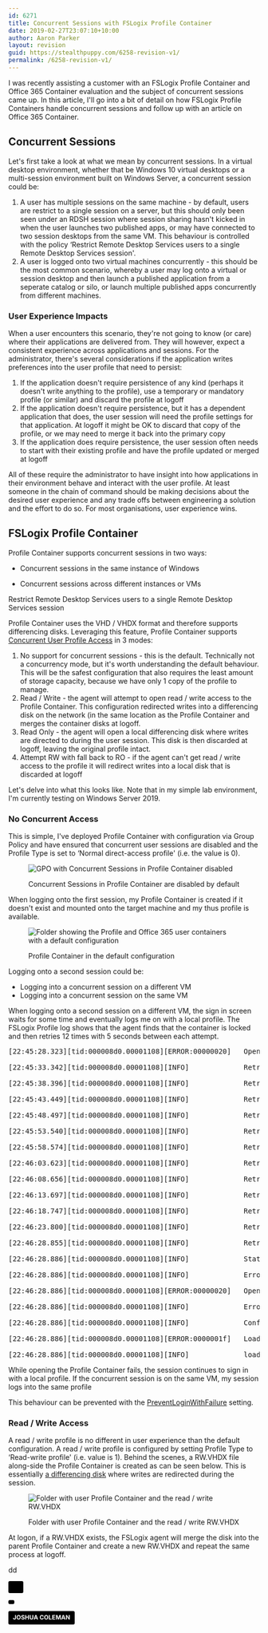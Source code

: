 ```yaml
---
id: 6271
title: Concurrent Sessions with FSLogix Profile Container
date: 2019-02-27T23:07:10+10:00
author: Aaron Parker
layout: revision
guid: https://stealthpuppy.com/6258-revision-v1/
permalink: /6258-revision-v1/
---
```

I was recently assisting a customer with an FSLogix Profile Container and Office 365 Container evaluation and the subject of concurrent sessions came up. In this article, I'll go into a bit of detail on how FSLogix Profile Containers handle concurrent sessions and follow up with an article on Office 365 Container.

## Concurrent Sessions

Let's first take a look at what we mean by concurrent sessions. In a virtual desktop environment, whether that be Windows 10 virtual desktops or a multi-session environment built on Windows Server, a concurrent session could be:

  1. A user has multiple sessions on the same machine - by default, users are restrict to a single session on a server, but this should only been seen under an RDSH session where session sharing hasn't kicked in when the user launches two published apps, or may have connected to two session desktops from the same VM. This behaviour is controlled with the policy &#8216;Restrict Remote Desktop Services users to a single Remote Desktop Services session'.
  2. A user is logged onto two virtual machines concurrently - this should be the most common scenario, whereby a user may log onto a virtual or session desktop and then launch a published application from a seperate catalog or silo, or launch multiple published apps concurrently from different machines.

### User Experience Impacts

When a user encounters this scenario, they're not going to know (or care) where their applications are delivered from. They will however, expect a consistent experience across applications and sessions. For the administrator, there's several considerations if the application writes preferences into the user profile that need to persist:

  1. If the application doesn't require persistence of any kind (perhaps it doesn't write anything to the profile), use a temporary or mandatory profile (or similar) and discard the profile at logoff
  2. If the application doesn't require persistence, but it has a dependent application that does, the user session will need the profile settings for that application. At logoff it might be OK to discard that copy of the profile, or we may need to merge it back into the primary copy
  3. If the application does require persistence, the user session often needs to start with their existing profile and have the profile updated or merged at logoff

All of these require the administrator to have insight into how applications in their environment behave and interact with the user profile. At least someone in the chain of command should be making decisions about the desired user experience and any trade offs between engineering a solution and the effort to do so. For most organisations, user experience wins.

## FSLogix Profile Container

Profile Container supports concurrent sessions in two ways:

  * Concurrent sessions in the same instance of Windows  
    
  * Concurrent sessions across different instances or VMs



Restrict Remote Desktop Services users to a single Remote Desktop Services session

Profile Container uses the VHD / VHDX format and therefore supports differencing disks. Leveraging this feature, Profile Container supports [Concurrent User Profile Access](https://docs.fslogix.com/display/20170529/Concurrent+User+Profile+Access) in 3 modes:

  1. No support for concurrent sessions - this is the default. Technically not a concurrency mode, but it's worth understanding the default behaviour. This will be the safest configuration that also requires the least amount of storage capacity, because we have only 1 copy of the profile to manage.
  2. Read / Write - the agent will attempt to open read / write access to the Profile Container. This configuration redirected writes into a differencing disk on the network (in the same location as the Profile Container and merges the container disks at logoff. 
  3. Read Only - the agent will open a local differencing disk where writes are directed to during the user session. This disk is then discarded at logoff, leaving the original profile intact.
  4. Attempt RW with fall back to RO - if the agent can't get read / write access to the profile it will redirect writes into a local disk that is discarded at logoff

Let's delve into what this looks like. Note that in my simple lab environment, I'm currently testing on Windows Server 2019.

### No Concurrent Access

This is simple, I've deployed Profile Container with configuration via Group Policy and have ensured that concurrent user sessions are disabled and the Profile Type is set to &#8216;Normal direct-access profile' (i.e. the value is 0).<figure class="wp-block-image">

<img src="https://stealthpuppy.com/wp-content/uploads/2019/02/ProfileContainer-ConcurrentAccessDisabled-1024x477.png" alt="GPO with Concurrent Sessions in Profile Container disabled" class="wp-image-6262" srcset="https://stealthpuppy.com/wp-content/uploads/2019/02/ProfileContainer-ConcurrentAccessDisabled-1024x477.png 1024w, https://stealthpuppy.com/wp-content/uploads/2019/02/ProfileContainer-ConcurrentAccessDisabled-150x70.png 150w, https://stealthpuppy.com/wp-content/uploads/2019/02/ProfileContainer-ConcurrentAccessDisabled-300x140.png 300w, https://stealthpuppy.com/wp-content/uploads/2019/02/ProfileContainer-ConcurrentAccessDisabled-768x358.png 768w" sizes="(max-width: 1024px) 100vw, 1024px" /> <figcaption>Concurrent Sessions in Profile Container are disabled by default</figcaption></figure> 

When logging onto the first session, my Profile Container is created if it doesn't exist and mounted onto the target machine and my thus profile is available.<figure class="wp-block-image">

<img src="https://stealthpuppy.com/wp-content/uploads/2019/02/ProfileContainer-NoConcurrent-1.png" alt="Folder showing the Profile and Office 365 user containers with a default configuration" class="wp-image-6264" srcset="https://stealthpuppy.com/wp-content/uploads/2019/02/ProfileContainer-NoConcurrent-1.png 848w, https://stealthpuppy.com/wp-content/uploads/2019/02/ProfileContainer-NoConcurrent-1-150x69.png 150w, https://stealthpuppy.com/wp-content/uploads/2019/02/ProfileContainer-NoConcurrent-1-300x137.png 300w, https://stealthpuppy.com/wp-content/uploads/2019/02/ProfileContainer-NoConcurrent-1-768x351.png 768w" sizes="(max-width: 848px) 100vw, 848px" /> <figcaption>Profile Container in the default configuration</figcaption></figure> 

Logging onto a second session could be:

  * Logging into a concurrent session on a different VM
  * Logging into a concurrent session on the same VM

When logging onto a second session on a different VM, the sign in screen waits for some time and eventually logs me on with a local profile. The FSLogix Profile log shows that the agent finds that the container is locked and then retries 12 times with 5 seconds between each attempt. 

<pre class="wp-block-preformatted">[22:45:28.323][tid:000008d0.00001108][ERROR:00000020]   Open vhd(x) failed, file is locked.  Retrying 12 time(s) at 5 second intervals (The process cannot access the file because it is being used by another process.)<br />
[22:45:33.342][tid:000008d0.00001108][INFO]             Retrying open vhd(x) 1/12<br />
[22:45:38.396][tid:000008d0.00001108][INFO]             Retrying open vhd(x) 2/12<br />
[22:45:43.449][tid:000008d0.00001108][INFO]             Retrying open vhd(x) 3/12<br />
[22:45:48.497][tid:000008d0.00001108][INFO]             Retrying open vhd(x) 4/12<br />
[22:45:53.540][tid:000008d0.00001108][INFO]             Retrying open vhd(x) 5/12<br />
[22:45:58.574][tid:000008d0.00001108][INFO]             Retrying open vhd(x) 6/12<br />
[22:46:03.623][tid:000008d0.00001108][INFO]             Retrying open vhd(x) 7/12<br />
[22:46:08.656][tid:000008d0.00001108][INFO]             Retrying open vhd(x) 8/12<br />
[22:46:13.697][tid:000008d0.00001108][INFO]             Retrying open vhd(x) 9/12<br />
[22:46:18.747][tid:000008d0.00001108][INFO]             Retrying open vhd(x) 10/12<br />
[22:46:23.800][tid:000008d0.00001108][INFO]             Retrying open vhd(x) 11/12<br />
[22:46:28.855][tid:000008d0.00001108][INFO]             Retrying open vhd(x) 12/12<br />
[22:46:28.886][tid:000008d0.00001108][INFO]             Status set to 11: Cannot open virtual disk<br />
[22:46:28.886][tid:000008d0.00001108][INFO]             Error set to 32<br />
[22:46:28.886][tid:000008d0.00001108][ERROR:00000020]   OpenVirtualDisk error (The process cannot access the file because it is being used by another process.)<br />
[22:46:28.886][tid:000008d0.00001108][INFO]             Error. Cleaning up.<br />
[22:46:28.886][tid:000008d0.00001108][INFO]             Configuration setting not found: SOFTWARE\FSLogix\Profiles\PreventLoginWithFailure.  Using default: 0<br />
[22:46:28.886][tid:000008d0.00001108][ERROR:0000001f]   LoadProfile failed.  User: aaron. SID: S-1-5-21-2625184940-1311984064-3469394446-1110. (A device attached to the system is not functioning.)<br />
[22:46:28.886][tid:000008d0.00001108][INFO]             loadProfile time: 60687 milliseconds</pre>

While opening the Profile Container fails, the session continues to sign in with a local profile. If the concurrent session is on the same VM, my session logs into the same profile 

This behaviour can be prevented with the [PreventLoginWithFailure](https://docs.fslogix.com/display/20170529/FSLogix+Profiles+Configuration+Settings) setting.

### Read / Write Access

A read / write profile is no different in user experience than the default configuration. A read / write profile is configured by setting Profile Type to &#8216;Read-write profile' (i.e. value is 1). Behind the scenes, a RW.VHDX file along-side the Profile Container is created as can be seen below. This is essentially [a differencing disk](https://www.altaro.com/hyper-v/hyper-v-differencing-disks-explained/) where writes are redirected during the session.<figure class="wp-block-image">

<img src="https://stealthpuppy.com/wp-content/uploads/2019/02/ProfileContainer-ConcurrentRW.png" alt="Folder with user Profile Container and the read / write RW.VHDX" class="wp-image-6270" srcset="https://stealthpuppy.com/wp-content/uploads/2019/02/ProfileContainer-ConcurrentRW.png 848w, https://stealthpuppy.com/wp-content/uploads/2019/02/ProfileContainer-ConcurrentRW-150x69.png 150w, https://stealthpuppy.com/wp-content/uploads/2019/02/ProfileContainer-ConcurrentRW-300x137.png 300w, https://stealthpuppy.com/wp-content/uploads/2019/02/ProfileContainer-ConcurrentRW-768x351.png 768w" sizes="(max-width: 848px) 100vw, 848px" /> <figcaption>Folder with user Profile Container and the read / write RW.VHDX</figcaption></figure> 

At logon, if a RW.VHDX exists, the FSLogix agent will merge the disk into the parent Profile Container and create a new RW.VHDX and repeat the same process at logoff.

dd

<a style="background-color:black;color:white;text-decoration:none;padding:4px 6px;font-family:-apple-system, BlinkMacSystemFont, &quot;San Francisco&quot;, &quot;Helvetica Neue&quot;, Helvetica, Ubuntu, Roboto, Noto, &quot;Segoe UI&quot;, Arial, sans-serif;font-size:12px;font-weight:bold;line-height:1.2;display:inline-block;border-radius:3px" href="https://unsplash.com/@joshstyle?utm_medium=referral&utm_campaign=photographer-credit&utm_content=creditBadge" target="_blank" rel="noopener noreferrer" title="Download free do whatever you want high-resolution photos from JOSHUA COLEMAN"><span style="display:inline-block;padding:2px 3px"><svg xmlns="http://www.w3.org/2000/svg" style="height:12px;width:auto;position:relative;vertical-align:middle;top:-2px;fill:white" viewBox="0 0 32 32">

<title>
  unsplash-logo
</title><path d="M10 9V0h12v9H10zm12 5h10v18H0V14h10v9h12v-9z"></path></svg></span>

<span style="display:inline-block;padding:2px 3px">JOSHUA COLEMAN</span></a>